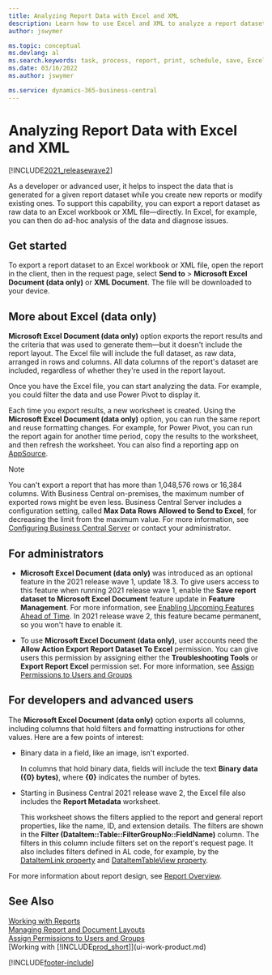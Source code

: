 ```yaml
---
title: Analyzing Report Data with Excel and XML
description: Learn how to use Excel and XML to analyze a report dataset. 
author: jswymer

ms.topic: conceptual
ms.devlang: al
ms.search.keywords: task, process, report, print, schedule, save, Excel, PDF, Word, dataset
ms.date: 03/16/2022
ms.author: jswymer

ms.service: dynamics-365-business-central
---
```

# Analyzing Report Data with Excel and XML

[!INCLUDE[2021_releasewave2](includes/2021_releasewave2.md)]

As a developer or advanced user, it helps to inspect the data that is generated for a given report dataset while you create new reports or modify existing ones. To support this capability, you can export a report dataset as raw data to an Excel workbook or XML file&mdash;directly. In Excel, for example, you can then do ad-hoc analysis of the data and diagnose issues.

## Get started

To export a report dataset to an Excel workbook or XML file, open the report in the client, then in the request page, select **Send to** > **Microsoft Excel Document (data only)** or **XML Document**. The file will be downloaded to your device.

## More about Excel (data only)

**Microsoft Excel Document (data only)** option exports the report results and the criteria that was used to generate them&mdash;but it doesn't include the report layout. The Excel file will include the full dataset, as raw data, arranged in rows and columns. All data columns of the report's dataset are included, regardless of whether they're used in the report layout.

Once you have the Excel file, you can start analyzing the data. For example, you could filter the data and use Power Pivot to display it.

Each time you export results, a new worksheet is created. Using the **Microsoft Excel Document (data only)** option, you can run the same report and reuse formatting changes. For example, for Power Pivot, you can run the report again for another time period, copy the results to the worksheet, and then refresh the worksheet. You can also find a reporting app on [AppSource](https://appsource.microsoft.com/).

> [!NOTE]
> You can't export a report that has more than 1,048,576 rows or 16,384 columns. With Business Central on-premises, the maximum number of exported rows might be even less. Business Central Server includes a configuration setting, called **Max Data Rows Allowed to Send to Excel**, for decreasing the limit from the maximum value. For more information, see [Configuring Business Central Server](/dynamics365/business-central/dev-itpro/administration/configure-server-instance#General) or contact your administrator.

## For administrators

- **Microsoft Excel Document (data only)** was introduced as an optional feature in the 2021 release wave 1, update 18.3. To give users access to this feature when running 2021 release wave 1, enable the **Save report dataset to Microsoft Excel Document** feature update in **Feature Management**. For more information, see [Enabling Upcoming Features Ahead of Time](/dynamics365/business-central/dev-itpro/administration/feature-management). In 2021 release wave 2, this feature became permanent, so you won't have to enable it.

- To use **Microsoft Excel Document (data only)**, user accounts need the **Allow Action Export Report Dataset To Excel** permission. You can give users this permission by assigning either the **Troubleshooting Tools** or **Export Report Excel** permission set. For more information, see [Assign Permissions to Users and Groups](ui-define-granular-permissions.md)  

## For developers and advanced users

The **Microsoft Excel Document (data only)** option exports all columns, including columns that hold filters and formatting instructions for other values. Here are a few points of interest:

- Binary data in a field, like an image, isn't exported.

  In columns that hold binary data, fields will include the text **Binary data ({0} bytes)**, where **{0}** indicates the number of bytes.
- Starting in Business Central 2021 release wave 2, the Excel file also includes the **Report Metadata** worksheet.

  This worksheet shows the filters applied to the report and general report properties, like the name, ID, and extension details. The filters are shown in the **Filter (DataItem::Table::FilterGroupNo::FieldName)** column. The filters in this column include filters set on the report's request page. It also includes filters defined in AL code, for example, by the [DataItemLink property](/dynamics365/business-central/dev-itpro/developer/properties/devenv-dataitemlink-reports-property) and [DataItemTableView property](/dynamics365/business-central/dev-itpro/developer/properties/devenv-dataitemtableview-property).

For more information about report design, see [Report Overview](/dynamics365/business-central/dev-itpro/developer/devenv-reports).

## See Also

[Working with Reports](ui-work-report.md)  
[Managing Report and Document Layouts](ui-manage-report-layouts.md)  
[Assign Permissions to Users and Groups](ui-define-granular-permissions.md)  
[Working with [!INCLUDE[prod_short](includes/prod_short.md)]](ui-work-product.md)

[!INCLUDE[footer-include](includes/footer-banner.md)]